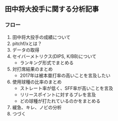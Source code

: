 ## 田中将大投手に関する分析記事

### フロー
1. 田中将大投手の成績について
2. pitchf/xとは？
3. データの取得
4. セイバーメトリクス(DIPS, K/BB)について
	- ランキング形式でまとめる
5. 対打席結果のまとめ
	- 2017年は被本塁打率の高いことを言及したい
6. 使用球種の比率のまとめ
	- ストレート率が低く、SFF率が高いことを言及
	- リリースポイントに対するブレを言及
	- どの球種が打たれているのかをまとめる
7. 緩急、キレ、ノビの分析
8. つづく